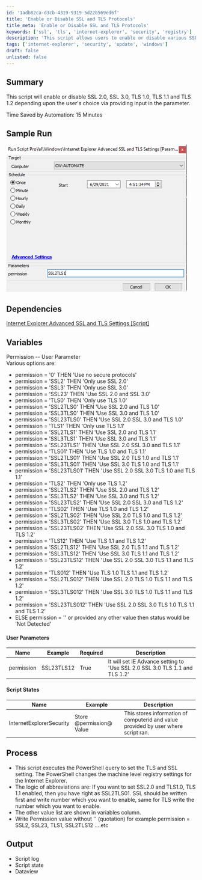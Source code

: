 ```yaml
---
id: '1adb82ca-d3cb-4319-9319-5d22b569ed6f'
title: 'Enable or Disable SSL and TLS Protocols'
title_meta: 'Enable or Disable SSL and TLS Protocols'
keywords: ['ssl', 'tls', 'internet-explorer', 'security', 'registry']
description: 'This script allows users to enable or disable various SSL and TLS protocols based on user input. It modifies the machine-level registry settings for Internet Explorer to set the desired security protocols, providing a flexible solution for managing secure connections.'
tags: ['internet-explorer', 'security', 'update', 'windows']
draft: false
unlisted: false
---
```

## Summary

This script will enable or disable SSL 2.0, SSL 3.0, TLS 1.0, TLS 1.1 and TLS 1.2 depending upon the user's choice via providing input in the parameter.

Time Saved by Automation: 15 Minutes

## Sample Run

![Sample Run](../../../static/img/Internet-Explorer-Advanced-SSL-and-TLS-Settings/image_1.png)

## Dependencies

[Internet Explorer Advanced SSL and TLS Settings [Script]](<../roles/Internet Explorer Advanced SSL and TLS Settings Script.md>)

## Variables

Permission -- User Parameter  
Various options are:

- permission = '0' THEN 'Use no secure protocols'
- permission = 'SSL2' THEN 'Only use SSL 2.0'
- permission = 'SSL3' THEN 'Only use SSL 3.0'
- permission = 'SSL23' THEN 'Use SSL 2.0 and SSL 3.0'
- permission = 'TLS0' THEN 'Only use TLS 1.0'
- permission = 'SSL2TLS0' THEN 'Use SSL 2.0 and TLS 1.0'
- permission = 'SSL3TLS0' THEN 'Use SSL 3.0 and TLS 1.0'
- permission = 'SSL23TLS0' THEN 'Use SSL 2.0 SSL 3.0 and TLS 1.0'
- permission = 'TLS1' THEN 'Only use TLS 1.1'
- permission = 'SSL2TLS1' THEN 'Use SSL 2.0 and TLS 1.1'
- permission = 'SSL3TLS1' THEN 'Use SSL 3.0 and TLS 1.1'
- permission = 'SSL23TLS1' THEN 'Use SSL 2.0 SSL 3.0 and TLS 1.1'
- permission = 'TLS01' THEN 'Use TLS 1.0 and TLS 1.1'
- permission = 'SSL2TLS01' THEN 'Use SSL 2.0 TLS 1.0 and TLS 1.1'
- permission = 'SSL3TLS01' THEN 'Use SSL 3.0 TLS 1.0 and TLS 1.1'
- permission = 'SSL23TLS01' THEN 'Use SSL 2.0 SSL 3.0 TLS 1.0 and TLS 1.1'
- permission = 'TLS2' THEN 'Only use TLS 1.2'
- permission = 'SSL2TLS2' THEN 'Use SSL 2.0 and TLS 1.2'
- permission = 'SSL3TLS2' THEN 'Use SSL 3.0 and TLS 1.2'
- permission = 'SSL23TLS2' THEN 'Use SSL 2.0 SSL 3.0 and TLS 1.2'
- permission = 'TLS02' THEN 'Use TLS 1.0 and TLS 1.2'
- permission = 'SSL2TLS02' THEN 'Use SSL 2.0 TLS 1.0 and TLS 1.2'
- permission = 'SSL3TLS02' THEN 'Use SSL 3.0 TLS 1.0 and TLS 1.2'
- permission = 'SSL23TLS02' THEN 'Use SSL 2.0 SSL 3.0 TLS 1.0 and TLS 1.2'
- permission = 'TLS12' THEN 'Use TLS 1.1 and TLS 1.2'
- permission = 'SSL2TLS12' THEN 'Use SSL 2.0 TLS 1.1 and TLS 1.2'
- permission = 'SSL3TLS12' THEN 'Use SSL 3.0 TLS 1.1 and TLS 1.2'
- permission = 'SSL23TLS12' THEN 'Use SSL 2.0 SSL 3.0 TLS 1.1 and TLS 1.2'
- permission = 'TLS012' THEN 'Use TLS 1.0 TLS 1.1 and TLS 1.2'
- permission = 'SSL2TLS012' THEN 'Use SSL 2.0 TLS 1.0 TLS 1.1 and TLS 1.2'
- permission = 'SSL3TLS012' THEN 'Use SSL 3.0 TLS 1.0 TLS 1.1 and TLS 1.2'
- permission = 'SSL23TLS012' THEN 'Use SSL 2.0 SSL 3.0 TLS 1.0 TLS 1.1 and TLS 1.2'
- ELSE permission = '' or provided any other value then status would be 'Not Detected'

#### User Parameters

| Name         | Example      | Required | Description                                                                 |
|--------------|--------------|----------|-----------------------------------------------------------------------------|
| permission   | SSL23TLS12   | True     | It will set IE Advance setting to 'Use SSL 2.0 SSL 3.0 TLS 1.1 and TLS 1.2'|

#### Script States

| Name                    | Example                     | Description                                                               |
|-------------------------|-----------------------------|---------------------------------------------------------------------------|
| InternetExplorerSecurity | Store @permission@ Value    | This stores information of computerid and value provided by user where script ran.|

## Process

- This script executes the PowerShell query to set the TLS and SSL setting. The PowerShell changes the machine level registry settings for the Internet Explorer.
- The logic of abbreviations are: If you want to set SSL2.0 and TLS1.0, TLS 1.1 enabled, then you have right as SSL2TLS01. SSL should be written first and write number which you want to enable, same for TLS write the number which you want to enable.
- The other value list are shown in variables column.
- Write Permission value without '' (quotation) for example permission = SSL2, SSL23, TLS1, SSL2TLS12 ....etc

## Output

- Script log
- Script state
- Dataview













